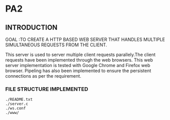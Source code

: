 # PA2
## INTRODUCTION
GOAL :TO CREATE A HTTP BASED WEB SERVER THAT HANDLES MULTIPLE SIMULTANEOUS REQUESTS FROM THE CLIENT. 

This server is used to server multiple client requests parallely.The client requests have been implemented through the web browsers. This web server implementation is tested with Google Chrome and Firefox web browser. Pipeling has also been implemented to ensure the persistent connections as per the requirement.

### FILE STRUCTURE IMPLEMENTED
```
./README.txt
./server.c
./ws.conf
./www/
```

